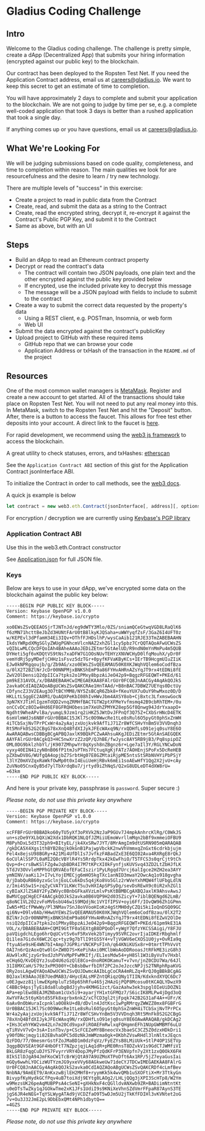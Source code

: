 # Gladius Coding Challenge

## Intro

Welcome to the Gladius coding challenge. The challenge is pretty simple, create a dApp (Decentralized App) that submits your hiring information (encrypted against our public key) to the blockchain.

Our contract has been deployed to the Ropsten Test Net. If you need the Application Contract address, email us at [careers@gladius.io](mailto://careers@gladius.io). We want to keep this secret to get an estimate of time to completion.

You will have approximately 2 days to complete and submit your application to the blockchain. We are not going to judge by time per se, e.g. a complete well-coded application that took 3 days is better than a rushed application that took a single day.

If anything comes up or you have questions, email us at [careers@gladius.io](mailto://careers@gladius.io).

## What We're Looking For

We will be judging submissions based on code quality, completeness, and time to completion within reason. The main qualities we look for are resourcefulness and the desire to learn / try new technology.

There are multiple levels of "success" in this exercise:

* Create a project to read in public data from the Contract
* Create, read, and submit the data as a string to the Contract
* Create, read the encrypted string, decrypt it, re-encrypt it against the Contract's Public PGP Key, and submit it to the Contract
* Same as above, but with an UI

## Steps

* Build an dApp to read an Ethereum contract property
* Decrypt or read the contract's data
  * The contract will contain two JSON payloads, one plain text and the other encrypted against the public key provided below
  * If encrypted, use the included private key to decrypt this message
  * The message will be a JSON payload with fields to include to submit to the contract
* Create a way to submit the correct data requested by the property's data
  * Using a REST client, e.g. POSTman, Insomnia, or web form
  * Web UI
* Submit the data encrypted against the contract's publicKey
* Upload project to GitHub with these required items
  * GitHub repo that we can browse your code
  * Application Address or txHash of the transaction in the `README.md` of the project

## Resources

One of the most common wallet managers is [MetaMask](https://metamask.io/). Register and create a new account to get started. All of the transactions should take place on Ropsten Test Net. You will not need to put any real money into this. In MetaMask, switch to the Ropsten Test Net and hit the "Deposit" button. After, there is a button to access the faucet. This allows for free test ether deposits into your account. A direct link to the faucet is [here](https://faucet.metamask.io/).

For rapid development, we recommend using the [web3 js framework](https://github.com/ethereum/web3.js/) to access the blockchain.

A great utility to check statuses, errors, and txHashes: [etherscan](https://ropsten.etherscan.io/)

See the `Application Contract ABI` section of this gist for the Application Contract jsonInterface ABI.

To initialize the Contract in order to call methods, see the [web3 docs](https://web3js.readthedocs.io/en/1.0/web3-eth-contract.html#new-contract).

A quick js example is below
```javascript
let contract = new web3.eth.Contract(jsonInterface[, address][, options])
```

For encryption / decryption we are currently using [Keybase's PGP library](https://keybase.io/kbpgp)

### Application Contract ABI

Use this in the web3.eth.Contract constructor

See [Application.json](https://github.com/gladiusio/gladius-hiring-challenge/blob/master/Application.json) for full JSON file.

### Keys

Below are keys to use in your dApp, we've encrypted some data on the blockchain against the public key below:

```
-----BEGIN PGP PUBLIC KEY BLOCK-----
Version: Keybase OpenPGP v1.0.0
Comment: https://keybase.io/crypto

xo0EWsZSvQEEAOSjrTJNTnJd/eg9dWTY3Mlo/0ZS/sniamQCeGtwqVGD8LRaQlK6
f6zMN71hcttBeJbZd3HUNtFArU0tB8lkyKJQSaha+uWWYyqfZsF/3GaZ6I4UFT0z
w/KEPEvl3dPfamH34Ei3IQv+OThfFJHDslhP/wysCaAib121RJE33TmZABEBAAHN
IkdsYWRpdXMgSGlyZWUgPGNhcmVlcnNAZ2xhZGl1cy5pbz7CrQQTAQoAFwUCWsZS
vQIbLwMLCQcDFQoIAh4BAheAAAoJEDiZEtmr5GtAelUD/R9ndN0mYnMmPu4m5QUB
DYHeti5gf6vKDQtVS9tNs7xaDFW7G1OOsNUvTEHYzXNVWCHyD0lfqMouhX/yDr0F
vemYdRj5pyMDefjCHHz1sFsvz5dzTGr+0pyfKFVaKByKCs+IErTB9HcgmUIuZIiK
EJw0kNPRgqoujb/g/Zb9AG/xzo0EWsZSvQEEAMAU50K0XKJWqhVQlem6oCodfBza
u/0lX2T2BZlNrJcDr00NNPMjxBNKShEmP9a86FYHvAHRnAZsYqJT9rx4tEDNi8fE
ZwV2OlDensiQ2dpIICa7tpks2o1PMxy8bpzAiJeO42p9+BqgzRFGEQWT+PKEd/61
pm9kE31AVOL/x/DBABEBAAHCwIMEGAEKAA8FAlrGUr0FCQ8JnAACGy4AqAkQOJkS
2avka0CdIAQZAQoABgUCWsZSvQAKCRAe1HnTAAd/+B8nBAC7DBWZ7UEYqs0DctUy
CDfyncZJ3V2EAug3O7tBCYMM8/NY5ZsBCqR6Zbk8+fKeuYUX7uOuY9hwMxoz0D/D
HKLLtLSggEC2A8M1/QuAQXPeKbI08hIvHWvJbm4AXSY8ob+CjBxtc3LfxmswGocN
3pN7KYJTiHlIgzmTdQD2vnqZRMHfBACTGTW2ptXFMeYvfmsmq42B9cbRhTEM+/0u
onCCvDCz8OIw4Hd6EF8GFRQHObesim7XeUhZPMYK28ep5Gf8Qnwg94JdrYxaapO+
Ngdht9WheAPvlBa/yumgL9Jzm1rq2iHKZ5JWtDvJFPnQf3Q75Z+CXbSrHNcD4ETK
6smVlmWdJs6NBFrGUr0BBAC15JKl7Sc0O9WwcRe1tLe8sRul6O5pyGt0phSxZnWH
4iTCbSxjNvTPrPCxWr4a2yAajzxUojkvk9AfTiJ71Zr8WfCSHvYnBm5V3VVDnqh3
Rt5MnFk0S2G2CBgG78xXnQ4BfdXIJykJFEcWAxq9N/rxQDHfLsO91ejq0suY8E6O
AwARAQABwsCDBBgBCgAPBQJaxlK9BQkPCZwAAhsuAKgJEDiZEtmr5GtAnSAEGQEK
AAYFAlrGUr0ACgkQ3+HC5nwXrzZ2zQP/QJhBE/fwJysc8AY5RB9jB3/Pq8spipOZ
OML0DG9bklzhbYl/jK907ZMhpwYr8qXysh8nZBgnz6r+Lge7aIl3Y/RGLYNCwDoN
vyxy40EIN41zyN0nB06fP1tmJsPTHs7FCtuqXgKjFATz7AOHEnjSPoFx5DcReHEB
pZXbwDV8G/WUfgQA4opjbZ7SrbtHg07E8GZMtaiRjpME5ntsStSRbNVHYiPbPSjY
l3lYZ0mXVZqxRaWkfOwMp0t0xI4EuiUeHjRBvk6mEi1soAEwHfY1Qg2X2jvU+cAy
ZuVNo05CnxQyB5d7ylTbXrdqBu7/jrtyd9iZhNqS/Q2xG8UDLeDT4dXW8rU=
=63km
-----END PGP PUBLIC KEY BLOCK-----
```

And here is your private key, passphrase is `password`. Super secure :)

*Please note, do not use this private key anywhere*

```
-----BEGIN PGP PRIVATE KEY BLOCK-----
Version: Keybase OpenPGP v1.0.0
Comment: https://keybase.io/crypto

xcFFBFrGUr0BBADko60yTU5yXf3oPXVk2NzJaP9GUv7J4mpkAnhrcKlRg/C0WkJS
un+szDe9YXLbQXiW2Xdx1DbRQK1NLQfJZMiiUEmoWvrllmMqn2bBf9xmmeiOFBU9
M8PyhDxL5d3T32ph9+BItyEL/jk4XxSRw7JYT/8MrAmgIm9dtUSRN905mQARAQAB
/gkDCA5X4Xgs1thBYB28qjkOkGnB1PajwpVbckK2nwVhVmmxqZnGxt6cdrkbjujm
Pel4x8ejsU98BGRy+A21Mi4UfDlIs7JvfkzFABadZxE3E6QI02Ava4RXRgE8rQkJ
6oCUlAlSSP7L0aMI2Q8cVBYlR4Ys5RrdpTkx42kEwFhiO/T5TFCS3s0qrCjt9tCh
Qvp+d+crsBwKSlFZg4wJqbBDR4I7M7tKPcXI0kFynfjsKUVSvq43ZD2LtZbHJfLK
5TdJV3OVvleMPPhGtQRVAEofEFaCIszir1PyLRgqd7Urcj6alIgce2HZH2ea3AYY
ymNINV/aaKi1J+I7vLYojEMECjg6mHO5kgTXc1anNID3mwaY2OwcAq1o918gvgha
0/jDabQuRB60yzxGclnjEoLCu6kDs5q4jKo8Vo5Glz2rWVeYxhMQW4flUFbgLdlN
z/Imi4S5w1S+zqZyCVATY1LKWcT5u3vHXIApSPSyDg/sevDsREwX9c0iR2xhZGl1
cyBIaXJlZSA8Y2FyZWVyc0BnbGFkaXVzLmlvPsKtBBMBCgAXBQJaxlK9AhsvAwsJ
BwMVCggCHgECF4AACgkQOJkS2avka0B6VQP9H2d03SZicyY+7iblBQENgd62LmB/
q8oNC1VL202zvFoMVbsbU46w1S9MQdjNc1VYIfIPSV+oyi6Ff/IOvQW96Zh1GPmn
IwN5+MIcfPWwWy/Pl3NMav7SnJ8oVVooHIoKz4gStMH0dyCZQi5kiIoQnDSQ09GC
qi6Nv+D9lv0Ab/HHwUYEWsZSvQEEAMAU50K0XKJWqhVQlem6oCodfBzau/0lX2T2
BZlNrJcDr00NNPMjxBNKShEmP9a86FYHvAHRnAZsYqJT9rx4tEDNi8fEZwV2OlDe
nsiQ2dpIICa7tpks2o1PMxy8bpzAiJeO42p9+BqgzRFGEQWT+PKEd/61pm9kE31A
VOL/x/DBABEBAAH+CQMI9GtTF0a5EXtgB8DPQoDl+yWgY7QfzYKCSSAigi/Y8FJU
paVQigdchLEgo6hrQqUCvtSv6vF5RxVek2bTimyy9SVRC2ovrIjaIDKErRbghmlf
Qi1lea7GidvX6WC2Cqc+tyz9g7bTlI9tGS5Y4+vTjVGWV6eCXOS1U0jy+OvRIa9q
ftyuASe9sHE4WN7bI+Amp7JGPRirVNCKPsFInh/q64KNiKUSx8r+0tmrtTPhVvVt
OAI7n6rQzAoxQtw0lG+ZW0D7S+KePihAxi0MClbWoAoDDRooasJtRFkME3izG8h3
AUw9lxRCjzyGr9xdJzhPVxMpPFwMKIfj/EL1esMdw54+yH8Sl1W3iByVuTv7Hxbl
eCHq6Q/KvDEQYzJsuD4U6zGzQlE8Co+dnoROKOKamuT+v7vn/jnZ0CDU7Wa/64Jl
31I8MXCaH/S79z3xPM300Y+CbBsbBwrfbIRf2PC2oJeJzccNPJjS2TNRphRpaKVG
ORy2osLAgwQYAQoADwUCWsZSvQUJDwmcAAIbLgCoCRA4mRLZq+RrQJ0gBBkBCgAG
BQJaxlK9AAoJEB7UedMAB3/4HycEALsMFZntQRiqzQNy1TIIN/KdxkndXYQC6Dc7
u0EJgwzz81jlmwEKpHpluTz58p65hRfu465j2HAzGjPQP8Mcosu0tKCAQLYDwzX9
C4BBc94psjTyEi8da8lubgBdJjyhv4KMHG1zct/GazAahw3ek3spglOIeUiDOZN1
APa+eplEwd8EAJMZNbam1cUx5i9+ayarjYH1xtGFMQz7/S6icIK8MLPw4jDgd3oQ
XwYVFAc5t6yKbtd5SFk8xgrbx6nkZ/xCfCD3gl2tjFpqk742B2G31aF4A++UFr/K
6aAv0nObWuraIcpnkla0O8kU+dB/dDvln4JdtKsc1wPgRMrqyZWWZZ0mx8FGBFrG
Ur0BBAC15JKl7Sc0O9WwcRe1tLe8sRul6O5pyGt0phSxZnWH4iTCbSxjNvTPrPCx
Wr4a2yAajzxUojkvk9AfTiJ71Zr8WfCSHvYnBm5V3VVDnqh3Rt5MnFk0S2G2CBgG
78xXnQ4BfdXIJykJFEcWAxq9N/rxQDHfLsO91ejq0suY8E6OAwARAQAB/gkDCAg2
+IHs3CehYKW2vm42Ln7m20Cd9xpxFiROAEFmRwlxqFQHgmnEFh1NUpGWMBMf6uLU
qTiRVvV7vQ+3sA+IsnTbv/p+CScFCEZeMY8BneocVx3baeSC3CZ5Z0dzxHDkDri1
y90fDNcjmqy1i82EBvhaOPC5dOzNkJmWMzma0gk+OKbhZVswRHdl3lnNltxJEqcn
QzFDO/77/0mesmrGstFZoJMaBD1m0dzFqVz/FyEZYsB8LMiUUk+StlP4OP1SETVp
3qgpBQVSEAt9GF4HbOFtT7NZpzjqjLAq1dR+pME0RnsT8DZvkV1s9GdCTJWMfiVI
BkLGR8zFqgCuDJYS7FvyrrVRY4DopJMyPfzQdKFrP3ENVpfn7y2Xt1zxQ0OkX6FH
8IkSIlDJgA94JmFKoCW1TcBrWjQtA97A9UZMoXTPoDft6Ax1RP/5jZ7eyaGusIai
mGQy6wwhLYOCizWUTYzmJG9yxeVVy68AGkweUw71deCYJTDCwIMEGAEKAA8FAlrG
Ur0FCQ8JnAACGy4AqAkQOJkS2avka0CdIAQZAQoABgUCWsZSvQAKCRDf4cLmfBev
NnbNA/9AmEET9/AnKxzwBjlEH2MHf8+ryymKk5k4wvQMb1uSXOFtiX+Mr3TtkyGn
BivypfKyHydkGCfPqv4uB7toiXdj9EYtg0LAOg2/LHLjQQg3jXPI3ScHTp8/W2Ym
w9MezsUK26peAqMUBPPsA4cSeNI+gXHkNxF4cQGlldvANXwb9ZR+BADiimNtntKt
u0eDTsTwZky1qJGOkwTme2xK1JFs1UdiI9s9KNiXeVhnSZdVmrFFpaR87AynS3TE
jgS6JR4eNEG+TqYSLWygATAd9jVCDZfaO9T5wDJm5U2jTkKfFDIHl3vKVNtet2oG
7v+Ou3J32JmE2pL9DbEbxQMt4NPh1dbytQ==
=4GZS
-----END PGP PRIVATE KEY BLOCK-----
```

*Please note, do not use this private key anywhere*
